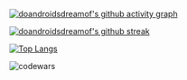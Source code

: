
<p align="left">
</p>

[![doandroidsdreamof's github activity graph](https://github-readme-activity-graph.vercel.app/graph?username=doandroidsdreamof&theme=react-dark)](https://github.com/ashutosh00710/github-readme-activity-graph)

[![doandroidsdreamof's github streak](https://github-readme-streak-stats.herokuapp.com/?user=doandroidsdreamof&theme=blue-green)](https://github.com/doandroidsdreamof/github-readme-streak-stats)

[![Top Langs](https://github-readme-stats.vercel.app/api/top-langs/?username=doandroidsdreamof&layout=donut)](https://github.com/anuraghazra/github-readme-stats)

<p><img align="center" src="https://www.codewars.com/users/doandroidsdreamof/badges/large" alt="codewars" /></p>


